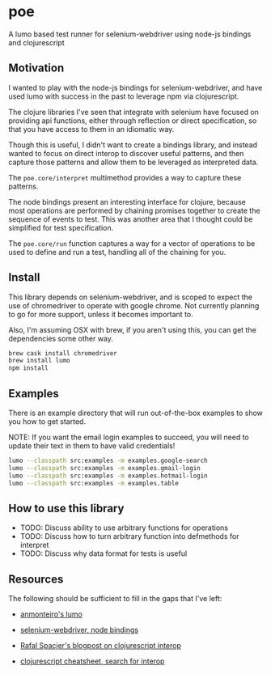 # poe

A lumo based test runner for selenium-webdriver using node-js bindings and clojurescript

## Motivation

I wanted to play with the node-js bindings for selenium-webdriver, and have used
lumo with success in the past to leverage npm via clojurescript.

The clojure libraries I've seen that integrate with selenium have focused on providing
api functions, either through reflection or direct specification, so that you have
access to them in an idiomatic way.

Though this is useful, I didn't want to create a bindings library, and instead wanted
to focus on direct interop to discover useful patterns, and then capture those patterns
and allow them to be leveraged as interpreted data.

The `poe.core/interpret` multimethod provides a way to capture these patterns.

The node bindings present an interesting interface for clojure, because most operations
are performed by chaining promises together to create the sequence of events to test.
This was another area that I thought could be simplified for test specification.

The `poe.core/run` function captures a way for a vector of operations to be used
to define and run a test, handling all of the chaining for you.

## Install

This library depends on selenium-webdriver, and is scoped to expect the use of
chromedriver to operate with google chrome. Not currently planning to go for
more support, unless it becomes important to.

Also, I'm assuming OSX with brew, if you aren't using this, you can get the
dependencies some other way.

```bash
brew cask install chromedriver
brew install lumo
npm install
```

## Examples

There is an example directory that will run out-of-the-box examples to show you how
to get started.

NOTE: If you want the email login examples to succeed, you will need to update their
      text in them to have valid credentials!

```bash
lumo --classpath src:examples -m examples.google-search
lumo --classpath src:examples -m examples.gmail-login
lumo --classpath src:examples -m examples.hotmail-login
lumo --classpath src:examples -m examples.table
```

## How to use this library

- TODO: Discuss ability to use arbitrary functions for operations
- TODO: Discuss how to turn arbitrary function into defmethods for interpret
- TODO: Discuss why data format for tests is useful

## Resources

The following should be sufficient to fill in the gaps that I've left:

- [anmonteiro's lumo](https://github.com/anmonteiro/lumo)

- [selenium-webdriver, node bindings](http://seleniumhq.github.io/selenium/docs/api/javascript/index.html)
- [Rafal Spacjer's blogpost on clojurescript interop](http://www.spacjer.com/blog/2014/09/12/clojurescript-javascript-interop/)
- [clojurescript cheatsheet, search for interop](https://cljs.info/cheatsheet/)
